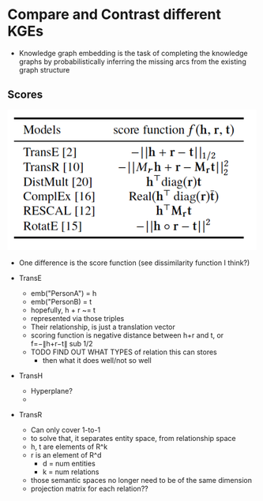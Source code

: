 # Compare and Contrast different KGEs

- Knowledge graph embedding is the task of completing the knowledge graphs by probabilistically inferring the missing arcs from the existing graph structure


## Scores
![scores](../img/kge_scores.png)
- One difference is the score function (see dissimilarity function I think?)
- TransE
    - emb("PersonA") = h
    - emb("PersonB) = t
    - hopefully, h + r ~= t
    - represented via those triples 
    - Their relationship, is just a translation vector
    - scoring function is negative distance between h+r and t, or f=−∥h+r−t∥ sub 1/2
    - TODO FIND OUT WHAT TYPES of relation this can stores
        - then what it does well/not so well

- TransH
    - Hyperplane?
    - 
- TransR
    - Can only cover 1-to-1
    - to solve that, it separates entity space, from relationship space
    - h, t are elements of R^k
    - r is an element of R^d
        - d =  num entities
        - k =  num relations
    - those semantic spaces no longer need to be of the same dimension
    - projection matrix for each relation??